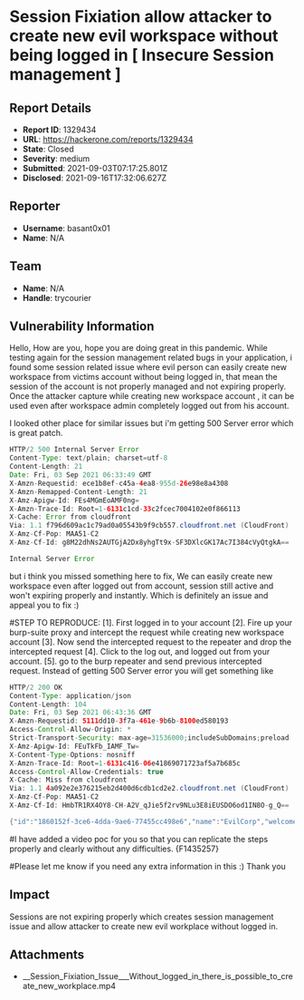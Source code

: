 # Session Fixiation allow attacker to create new evil workspace without being logged in [ Insecure Session management  ]

## Report Details
- **Report ID**: 1329434
- **URL**: https://hackerone.com/reports/1329434
- **State**: Closed
- **Severity**: medium
- **Submitted**: 2021-09-03T07:17:25.801Z
- **Disclosed**: 2021-09-16T17:32:06.627Z

## Reporter
- **Username**: basant0x01
- **Name**: N/A

## Team
- **Name**: N/A
- **Handle**: trycourier

## Vulnerability Information
Hello,
How are you, hope you are doing great in this pandemic.  While testing again for the session management related bugs in your application, i found some session related issue where evil person can easily create new workspace from victims account without being logged in, that mean the session of the account is not properly managed and not expiring properly. Once the attacker capture while creating new workspace account , it can be used even after workspace admin completely logged out from his account. 

I looked other place for similar issues but i'm getting 500 Server error which is great patch. 

```java script
HTTP/2 500 Internal Server Error
Content-Type: text/plain; charset=utf-8
Content-Length: 21
Date: Fri, 03 Sep 2021 06:33:49 GMT
X-Amzn-Requestid: ece1b8ef-c45a-4ea8-955d-26e98e8a4308
X-Amzn-Remapped-Content-Length: 21
X-Amz-Apigw-Id: FEs4MGmEoAMF0ng=
X-Amzn-Trace-Id: Root=1-6131c1cd-33c2fcec7004102e0f866113
X-Cache: Error from cloudfront
Via: 1.1 f796d609ac1c79ad0a05543b9f9cb557.cloudfront.net (CloudFront)
X-Amz-Cf-Pop: MAA51-C2
X-Amz-Cf-Id: g8M22dhNs2AUTGjA2Dx8yhgTt9x-SF3DXlcGK17Ac7I384cVyQtgkA==

Internal Server Error
```
but i think you missed something here to fix, We can easily create new workspace even after logged out from account, session still active and won't expiring properly and instantly. Which is definitely an issue and appeal you to fix :)

#STEP TO REPRODUCE:
[1]. First logged in to your account 
[2]. Fire up your burp-suite proxy and intercept the request while creating new workspace account
[3]. Now send the intercepted request to the repeater and drop the intercepted request
[4]. Click to the log out, and logged out from your account.
[5]. go to the burp repeater and send previous intercepted request. Instead of getting 500 Server error you will get something like 
```java script
HTTP/2 200 OK
Content-Type: application/json
Content-Length: 104
Date: Fri, 03 Sep 2021 06:43:36 GMT
X-Amzn-Requestid: 5111dd10-3f7a-461e-9b6b-8100ed580193
Access-Control-Allow-Origin: *
Strict-Transport-Security: max-age=31536000;includeSubDomains;preload
X-Amz-Apigw-Id: FEuTkFb_IAMF_Tw=
X-Content-Type-Options: nosniff
X-Amzn-Trace-Id: Root=1-6131c416-06e41869071723af5a7b685c
Access-Control-Allow-Credentials: true
X-Cache: Miss from cloudfront
Via: 1.1 4a092e2e376215eb2d400d6cdb1cd2e2.cloudfront.net (CloudFront)
X-Amz-Cf-Pop: MAA51-C2
X-Amz-Cf-Id: HmbTR1RX4OY8-CH-A2V_qJie5f2rv9NLu3E8iEUSDO6od1IN8O-g_Q==

{"id":"1860152f-3ce6-4dda-9ae6-77455cc498e6","name":"EvilCorp","welcomeTemplateId":"courier-quickstart"}
```

#I have added a video poc for you so that you can replicate the steps properly and clearly without any difficulties. 
{F1435257}


#Please let me know if you need any extra information in this  :) Thank you

## Impact

Sessions are not expiring properly which creates session management issue and allow attacker to create new evil workplace without logged in.

## Attachments
- __Session_Fixiation_Issue___Without_logged_in_there_is_possible_to_create_new_workplace.mp4
